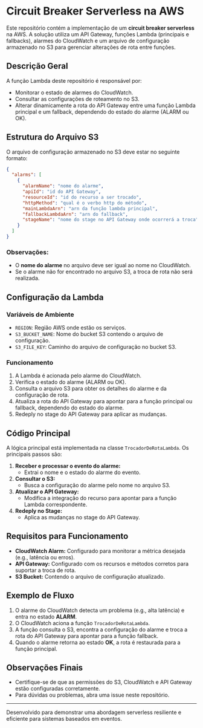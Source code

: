 # Circuit Breaker Serverless na AWS

Este repositório contém a implementação de um **circuit breaker serverless** na AWS. A solução utiliza um API Gateway, funções Lambda (principais e fallbacks), alarmes do CloudWatch e um arquivo de configuração armazenado no S3 para gerenciar alterações de rota entre funções.

## Descrição Geral

A função Lambda deste repositório é responsável por:
- Monitorar o estado de alarmes do CloudWatch.
- Consultar as configurações de roteamento no S3.
- Alterar dinamicamente a rota do API Gateway entre uma função Lambda principal e um fallback, dependendo do estado do alarme (ALARM ou OK).

## Estrutura do Arquivo S3

O arquivo de configuração armazenado no S3 deve estar no seguinte formato:

```json
{
  "alarms": [
    {
      "alarmName": "nome do alarme",
      "apiId": "id do API Gateway",
      "resourceId": "id do recurso a ser trocado",
      "httpMethod": "qual é o verbo http do método",
      "mainLambdaArn": "arn da função lambda principal",
      "fallbackLambdaArn": "arn do fallback",
      "stageName": "nome do stage no API Gateway onde ocorrerá a troca"
    }
  ]
}
```

### Observações:
- O **nome do alarme** no arquivo deve ser igual ao nome no CloudWatch.
- Se o alarme não for encontrado no arquivo S3, a troca de rota não será realizada.

## Configuração da Lambda

### Variáveis de Ambiente

- `REGION`: Região AWS onde estão os serviços.
- `S3_BUCKET_NAME`: Nome do bucket S3 contendo o arquivo de configuração.
- `S3_FILE_KEY`: Caminho do arquivo de configuração no bucket S3.

### Funcionamento

1. A Lambda é acionada pelo alarme do CloudWatch.
2. Verifica o estado do alarme (ALARM ou OK).
3. Consulta o arquivo S3 para obter os detalhes do alarme e da configuração de rota.
4. Atualiza a rota do API Gateway para apontar para a função principal ou fallback, dependendo do estado do alarme.
5. Redeply no stage do API Gateway para aplicar as mudanças.

## Código Principal

A lógica principal está implementada na classe `TrocadorDeRotaLambda`. Os principais passos são:

1. **Receber e processar o evento do alarme:**
   - Extrai o nome e o estado do alarme do evento.
2. **Consultar o S3:**
   - Busca a configuração do alarme pelo nome no arquivo S3.
3. **Atualizar o API Gateway:**
   - Modifica a integração do recurso para apontar para a função Lambda correspondente.
4. **Redeply no Stage:**
   - Aplica as mudanças no stage do API Gateway.

## Requisitos para Funcionamento

- **CloudWatch Alarm:** Configurado para monitorar a métrica desejada (e.g., latência ou erros).
- **API Gateway:** Configurado com os recursos e métodos corretos para suportar a troca de rota.
- **S3 Bucket:** Contendo o arquivo de configuração atualizado.

## Exemplo de Fluxo

1. O alarme do CloudWatch detecta um problema (e.g., alta latência) e entra no estado **ALARM**.
2. O CloudWatch aciona a função `TrocadorDeRotaLambda`.
3. A função consulta o S3, encontra a configuração do alarme e troca a rota do API Gateway para apontar para a função fallback.
4. Quando o alarme retorna ao estado **OK**, a rota é restaurada para a função principal.

## Observações Finais

- Certifique-se de que as permissões do S3, CloudWatch e API Gateway estão configuradas corretamente.
- Para dúvidas ou problemas, abra uma issue neste repositório.

---

Desenvolvido para demonstrar uma abordagem serverless resiliente e eficiente para sistemas baseados em eventos.

